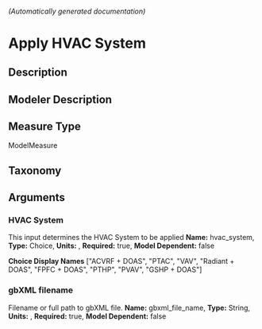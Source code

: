 

###### (Automatically generated documentation)

# Apply HVAC System

## Description


## Modeler Description


## Measure Type
ModelMeasure

## Taxonomy


## Arguments


### HVAC System
This input determines the HVAC System to be applied
**Name:** hvac_system,
**Type:** Choice,
**Units:** ,
**Required:** true,
**Model Dependent:** false


**Choice Display Names** ["ACVRF + DOAS", "PTAC", "VAV", "Radiant + DOAS", "FPFC + DOAS", "PTHP", "PVAV", "GSHP + DOAS"]



### gbXML filename
Filename or full path to gbXML file.
**Name:** gbxml_file_name,
**Type:** String,
**Units:** ,
**Required:** true,
**Model Dependent:** false







